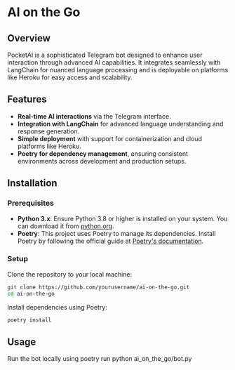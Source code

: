 # AI on the Go

## Overview

PocketAI is a sophisticated Telegram bot designed to enhance user interaction through advanced AI capabilities. 
It integrates seamlessly with LangChain for nuanced language processing and is deployable on platforms like Heroku 
for easy access and scalability.

## Features

- **Real-time AI interactions** via the Telegram interface.
- **Integration with LangChain** for advanced language understanding and response generation.
- **Simple deployment** with support for containerization and cloud platforms like Heroku.
- **Poetry for dependency management**, ensuring consistent environments across development and production setups.

## Installation

### Prerequisites

- **Python 3.x**: Ensure Python 3.8 or higher is installed on your system. You can download it from [python.org](https://www.python.org/downloads/).
- **Poetry**: This project uses Poetry to manage its dependencies. Install Poetry by following the official guide at [Poetry's documentation](https://python-poetry.org/docs/#installation).

### Setup

Clone the repository to your local machine:

```bash
git clone https://github.com/yourusername/ai-on-the-go.git
cd ai-on-the-go
```

Install dependencies using Poetry:
```bash
poetry install
```
## Usage
Run the bot locally using poetry run python ai_on_the_go/bot.py

